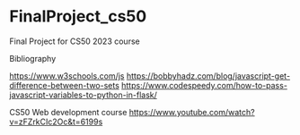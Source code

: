 # FinalProject_cs50
Final Project for CS50 2023 course

Bibliography

https://www.w3schools.com/js
https://bobbyhadz.com/blog/javascript-get-difference-between-two-sets
https://www.codespeedy.com/how-to-pass-javascript-variables-to-python-in-flask/

CS50 Web development course
https://www.youtube.com/watch?v=zFZrkCIc2Oc&t=6199s
